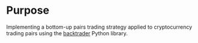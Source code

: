 # Purpose
Implementing a bottom-up pairs trading strategy applied to cryptocurrency trading pairs using the [backtrader](https://www.backtrader.com/) Python library.
